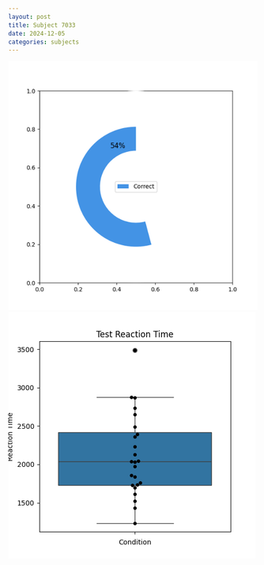 ```yaml
---
layout: post
title: Subject 7033
date: 2024-12-05
categories: subjects
---
```


![](data/7033/run-20/7033_FN_acc_test.png)
![](data/7033/run-20/7033_FN_rt.png)
